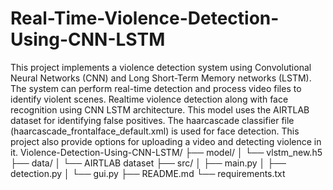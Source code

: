 # Real-Time-Violence-Detection-Using-CNN-LSTM
This project implements a violence detection system using Convolutional Neural Networks (CNN) and Long Short-Term Memory networks (LSTM). The system can perform real-time detection and process video files to identify violent scenes.
Realtime violence detection along with face recognition using CNN LSTM architecture. This model uses the AIRTLAB dataset for identifying false positives.
The haarcascade classifier file (haarcascade_frontalface_default.xml) is used for face detection.
This project also provide options for uploading a video and detecting violence in it.
Violence-Detection-Using-CNN-LSTM/
├── model/
│   └── vlstm_new.h5
├── data/
│   └── AIRTLAB dataset
├── src/
│   ├── main.py
│   ├── detection.py
│   └── gui.py
├── README.md
└── requirements.txt
